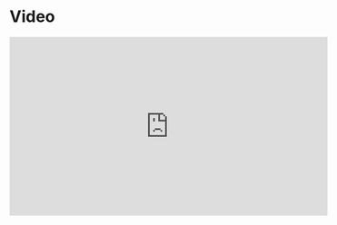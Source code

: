 # Video

<iframe width="560" height="315" src="https://www.youtube.com/embed/K8bdRBemXU4?si=f5HxYv7jr1Wb4M6_" title="YouTube video player" frameborder="0" allow="accelerometer; autoplay; clipboard-write; encrypted-media; gyroscope; picture-in-picture; web-share" referrerpolicy="strict-origin-when-cross-origin" allowfullscreen></iframe>